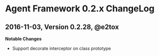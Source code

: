# Agent Framework 0.2.x ChangeLog

## 2016-11-03, Version 0.2.28, @e2tox

**Notable Changes**

- Support decorate interceptor on class prototype

